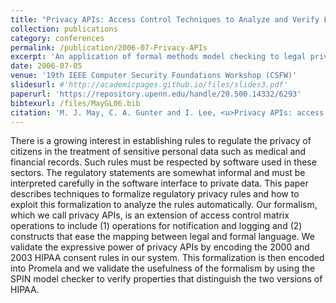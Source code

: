 ```yaml
---
title: "Privacy APIs: Access Control Techniques to Analyze and Verify Legal Privacy Policies"
collection: publications
category: conferences
permalink: /publication/2006-07-Privacy-APIs
excerpt: 'An application of formal methods model checking to legal privacy policies.'
date: 2006-07-05
venue: '19th IEEE Computer Security Foundations Workshop (CSFW)'
slidesurl: #'http://academicpages.github.io/files/slides3.pdf'
paperurl: 'https://repository.upenn.edu/handle/20.500.14332/6293'
bibtexurl: /files/MayGL06.bib
citation: 'M. J. May, C. A. Gunter and I. Lee, <u>Privacy APIs: access control techniques to analyze and verify legal privacy policies</u>, in <i>19th IEEE Computer Security Foundations Workshop (CSFW 2006)</i>, Venice, Italy, 2006, pp. 13 pp.-97, doi: 10.1109/CSFW.2006.24.'
---
```


There is a growing interest in establishing rules to regulate the privacy of citizens in the treatment of sensitive personal data such as medical and financial records. Such rules must be respected by software used in these sectors. The regulatory statements are somewhat informal and must be interpreted carefully in the software interface to private data. This paper describes techniques to formalize regulatory privacy rules and how to exploit this formalization to analyze the rules automatically. Our formalism, which we call privacy APIs, is an extension of access control matrix operations to include (1) operations for notification and logging and (2) constructs that ease the mapping between legal and formal language. We validate the expressive power of privacy APIs by encoding the 2000 and 2003 HIPAA consent rules in our system. This formalization is then encoded into Promela and we validate the usefulness of the formalism by using the SPIN model checker to verify properties that distinguish the two versions of HIPAA.

